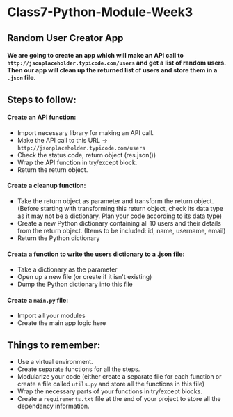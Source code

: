 # Class7-Python-Module-Week3

## Random User Creator App
#### We are going to create an app which will make an API call to `http://jsonplaceholder.typicode.com/users` and get a list of random users. Then our app will clean up the returned list of users and store them in a `.json` file.

## Steps to follow:
#### Create an API function:
- Import necessary library for making an API call.
- Make the API call to this URL -> `http://jsonplaceholder.typicode.com/users`
- Check the status code, return object (res.json())
- Wrap the API function in try/except block.
- Return the return object.

#### Create a cleanup function:
- Take the return object as parameter and transform the return object. (Before starting with transforming this return object, check its data type as it may not be a dictionary. Plan your code according to its data type)
- Create a new Python dictionary containing all 10 users and their details from the return object. (Items to be included: id, name, username, email)
- Return the Python dictionary
#### Creata a function to write the users dictionary to a .json file:
-   Take a dictionary as the parameter
-   Open up a new file (or create if it isn't existing)
-   Dump the Python dictionary into this file
#### Create a `main.py` file:
- Import all your modules
- Create the main app logic here


## Things to remember:
- Use a virtual environment. 
- Create separate functions for all the steps.
- Modularize your code (either create a separate file for each function or create a file called `utils.py` and store all the functions in this file)
- Wrap the necessary parts of your functions in try/except blocks.
- Create a `requirements.txt` file at the end of your project to store all the dependancy information.

